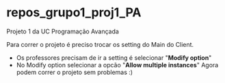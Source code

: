 # repos_grupo1_proj1_PA
Projeto 1 da UC Programação Avançada

Para correr o projeto é preciso trocar os setting do Main do Client.
  * Os professores precisam de ir a setting é selecionar "<strong>Modify option</strong>"
  * No Modify option selecionar a opcão "<strong>Allow multiple instances</strong>"
Agora podem correr o projeto sem problemas :)
